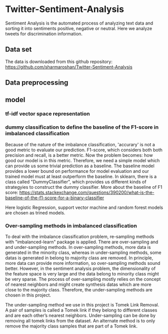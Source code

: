 # Twitter-Sentiment-Analysis
Sentiment Analysis is the automated process of analyzing text data and sorting it into sentiments positive, negative or neutral. Here we analyze tweets for discrimination information.

## Data set
The data is downloaded from this github repository:
https://github.com/sharmaroshan/Twitter-Sentiment-Analysis
## Data preprocessing
## model
### tf-idf vector space representation

### dummy classification to define the baseline of the F1-score in imbalanced classification
Because of the nature of the imbalance classification, 'accurary' is not a good metric to evaluate our prediction. F1-score, which considers both both precision and recall, is a better metric. Now the problem becomes: how good our model is in this metric. Therefore, we need a simple model which can provide us some trivial prediction as a baseline. The baseline model provides a lower bound on performance for model evaluation and our trained model must at least outperform the baseline. In sklearn, there is a class called "DummyClassifier", which provides us different kinds of strategyies to construct the dummy classifier.
More about the baseline of F1 score:
https://stats.stackexchange.com/questions/390200/what-is-the-baseline-of-the-f1-score-for-a-binary-classifier

Here logistic Regression, support vector machine and random forest models are chosen as trined models. 

### Over-sampling methods in imbalanced classification
To deal with the imbalance classification problem, re-sampling methods with "imbalanced-learn" package is applied.
There are over-sampling and and under-sampling methods. In over-sampling methods, more data is generated in the minority class, whereas in under-sampling methods, some datas is generated in belong to majority class are removed. In principle, more data can provide more information, so over-sampling methods sound better. However, in the sentiment analysis problem, the dimensionality of the feature space is very large and the data belong to minority class might be very sparse. The process of over-sampling mostly relies on the concept of nearest neighbors and might create synthesis datas which are more close to the majority class. Therefore, the under-sampling methods are chosen in this project.

The under-sampling method we use in this project is Tomek Link Removal. A pair of samples is called a Tomek link if they belong to different classes and are each other’s nearest neighbors. Under-sampling can be done by removing all tomek links from the dataset. An alternate method is to only remove the majority class samples that are part of a Tomek link.
